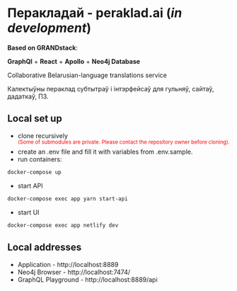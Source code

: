 # Перакладай - peraklad.ai (_in development_)

**Based on GRANDstack**:

**GraphQl** + **React** + **Apollo** + **Neo4j Database**

Collaborative Belarusian-language translations service

Калектыўны пераклад субтытраў і інтэрфейсаў для гульняў, сайтаў, дадаткаў, ПЗ.

## Local set up
-   clone recursively <br/>
    <span style="color:red;"><sup>(Some of submodules are private. Please contact the repository owner before cloning).</sup></span>
-   create an .env file and fill it with variables from .env.sample.
-   run containers:
```bash
docker-compose up
```
- start API
```bash
docker-compose exec app yarn start-api
```
-   start UI
```bash
docker-compose exec app netlify dev
```

## Local addresses
-   Application - http://localhost:8889
-   Neo4j Browser - http://localhost:7474/
-   GraphQL Playground - http://localhost:8889/api
